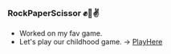 ### RockPaperScissor ✊🤚✌
- Worked on my fav game.
- Let's play our childhood game. &rarr; [PlayHere](https://ayushkumar031.github.io/RockPaperScissor/)
